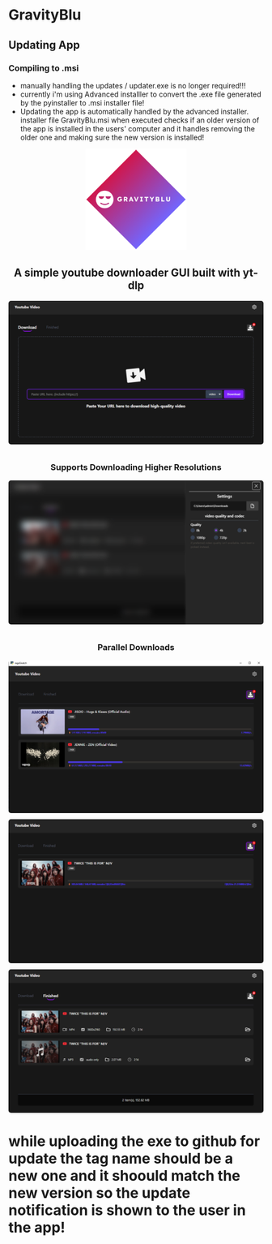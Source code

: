 



<h1>GravityBlu</h1>

## Updating App
### Compiling to .msi
- manually handling the updates / updater.exe is no longer required!!!
- currently i'm using Advanced installler to convert the .exe file generated by the pyinstaller to .msi installer file!
- Updating the app is automatically handled by the advanced installer. installer file GravityBlu.msi when executed checks if an older version of the app is installed in the users' computer and it handles removing the older one and making sure the new version is installed! 


<div style="text-align: center;">
    <img src="./assets/gravityblu-high-resolution-logo-transparent.png" alt="gravityblu logo" style="width:200px;" />
    <h2> A simple youtube downloader GUI built with yt-dlp </h2>
</div>

<div style="display: flex; flex-direction: column; gap: 12px;">
    <img src="assets/app_scs/Screenshot%202025-07-26%2020-23-44.png" alt="app img" style="border-radius: 5px;" />
    <div style="display: flex; flex-direction: column; align-items: center;">
        <h3>Supports Downloading Higher Resolutions</h3>
        <img src="assets/app_scs/Screenshot%202025-07-26%2020-23-57.png" alt="app img" style="border-radius: 5px;" />
    </div>
    <div style="display: flex; flex-direction: column; align-items: center;">
        <h3>Parallel Downloads</h3>
        <img src="assets/demo5.png" alt="app img" style="border-radius: 5px;" />
    </div>
    <img src="assets/app_scs/Screenshot%202025-07-26%2020-24-32.png" alt="app img" style="border-radius: 5px;" />
    <img src="assets/app_scs/Screenshot%202025-07-26%2020-23-53.png" alt="app img" style="border-radius: 5px;" />
</div>








# while uploading the exe to github for update the tag name should be a new one and it shoould match the new version so the update notification is shown to the user in the app!
